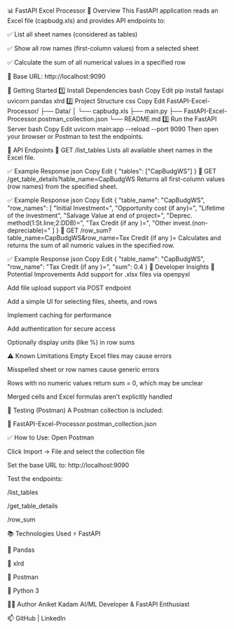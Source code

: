📊 FastAPI Excel Processor
📘 Overview
This FastAPI application reads an Excel file (capbudg.xls) and provides API endpoints to:

✅ List all sheet names (considered as tables)

✅ Show all row names (first-column values) from a selected sheet

✅ Calculate the sum of all numerical values in a specified row

📍 Base URL: http://localhost:9090

🚀 Getting Started
1️⃣ Install Dependencies
bash
Copy
Edit
pip install fastapi uvicorn pandas xlrd
2️⃣ Project Structure
css
Copy
Edit
FastAPI-Excel-Processor/
├── Data/
│   └── capbudg.xls
├── main.py
├── FastAPI-Excel-Processor.postman_collection.json
└── README.md
3️⃣ Run the FastAPI Server
bash
Copy
Edit
uvicorn main:app --reload --port 9090
Then open your browser or Postman to test the endpoints.

🔌 API Endpoints
📂 GET /list_tables
Lists all available sheet names in the Excel file.

✅ Example Response
json
Copy
Edit
{
  "tables": ["CapBudgWS"]
}
📂 GET /get_table_details?table_name=CapBudgWS
Returns all first-column values (row names) from the specified sheet.

✅ Example Response
json
Copy
Edit
{
  "table_name": "CapBudgWS",
  "row_names": [
    "Initial Investment=",
    "Opportunity cost (if any)=",
    "Lifetime of the investment",
    "Salvage Value at end of project=",
    "Deprec. method(1:St.line;2:DDB)=",
    "Tax Credit (if any )=",
    "Other invest.(non-depreciable)="
  ]
}
📂 GET /row_sum?table_name=CapBudgWS&row_name=Tax Credit (if any )=
Calculates and returns the sum of all numeric values in the specified row.

✅ Example Response
json
Copy
Edit
{
  "table_name": "CapBudgWS",
  "row_name": "Tax Credit (if any )=",
  "sum": 0.4
}
🧠 Developer Insights
🔧 Potential Improvements
Add support for .xlsx files via openpyxl

Add file upload support via POST endpoint

Add a simple UI for selecting files, sheets, and rows

Implement caching for performance

Add authentication for secure access

Optionally display units (like %) in row sums

⚠️ Known Limitations
Empty Excel files may cause errors

Misspelled sheet or row names cause generic errors

Rows with no numeric values return sum = 0, which may be unclear

Merged cells and Excel formulas aren't explicitly handled

🧪 Testing (Postman)
A Postman collection is included:

📁 FastAPI-Excel-Processor.postman_collection.json

✅ How to Use:
Open Postman

Click Import → File and select the collection file

Set the base URL to: http://localhost:9090

Test the endpoints:

/list_tables

/get_table_details

/row_sum

📚 Technologies Used
⚡ FastAPI

📘 Pandas

📄 xlrd

🧪 Postman

🐍 Python 3

👨‍💻 Author
Aniket Kadam
AI/ML Developer & FastAPI Enthusiast

📫 GitHub | LinkedIn
